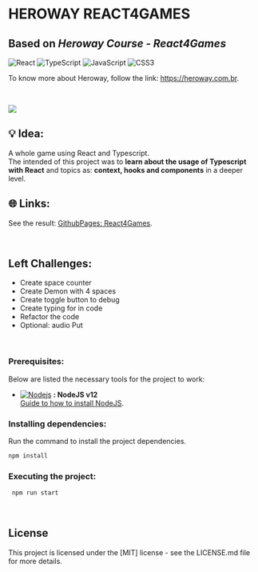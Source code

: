 # HEROWAY REACT4GAMES
## Based on ***Heroway Course - React4Games***

![React](https://img.shields.io/badge/react-%2320232a.svg?style=for-the-badge&logo=react&logoColor=%2361DAFB)
![TypeScript](https://img.shields.io/badge/typescript-%23007ACC.svg?style=for-the-badge&logo=typescript&logoColor=white)
![JavaScript](https://img.shields.io/badge/javascript-%23323330.svg?style=for-the-badge&logo=javascript&logoColor=%23F7DF1E)
![CSS3](https://img.shields.io/badge/css3-%231572B6.svg?style=for-the-badge&logo=css3&logoColor=white)


To know more about Heroway, follow the link: [<ins>https://heroway.com.br</ins>](https://heroway.com.br/treinamento/).

<br>

![](https://amandacleto.github.io/images-for-projects/public/images/github-readme/heroway-react4games.png)

## 💡 Idea:
A whole game using React and Typescript.  
The intended of this project was to **learn about the usage of Typescript with React** and topics as: **context, hooks and components** in a deeper level.


## 🌐 Links:
See the result: [<ins>GithubPages: React4Games</ins>](https://amandacleto.github.io/HEROWAY--react--react4games--front/).


<br>


## Left Challenges:

- Create space counter
- Create Demon with 4 spaces
- Create toggle button to debug
- Create typing for in code
- Refactor the code
- Optional: audio Put

<br>


### Prerequisites:
Below are listed the necessary tools for the project to work:
- [![Nodejs](https://amandacleto.github.io/images-for-projects/public/images/github-readme/icon-nodejs.svg)](https://nodejs.org/en/) **: NodeJS v12**  
  [<ins>Guide to how to install NodeJS</ins>](https://nodejs.org/en/).

  
### Installing dependencies:
Run the command to install the project dependencies.
   ```sh
   npm install
   ```  
  
### Executing the project:
  ```sh
   npm run start
   ```

<br>

## License
This project is licensed under the [MIT] license - see the LICENSE.md file for more details.



